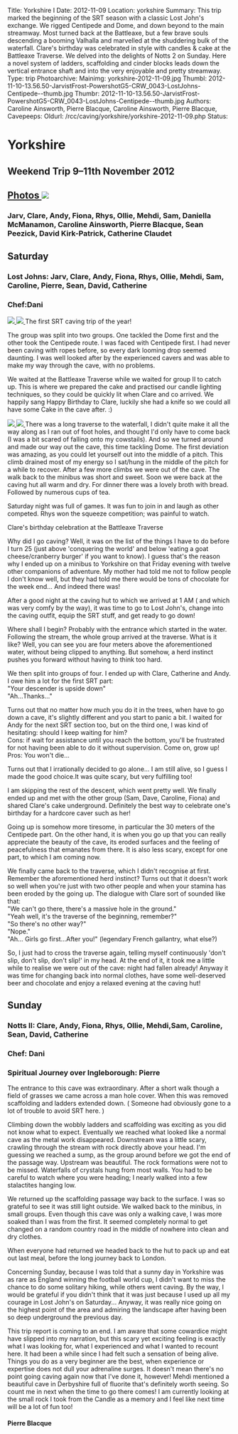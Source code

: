 Title: Yorkshire I
Date: 2012-11-09
Location: yorkshire
Summary: This trip marked the beginning of the SRT season with a classic Lost John's exchange. We rigged Centipede and Dome, and down beyond to the main streamway. Most turned back at the Battleaxe, but a few brave souls descending a booming Valhalla and marvelled at the shuddering bulk of the waterfall. Clare's birthday was celebrated in style with candles & cake at the Battleaxe Traverse. We delved into the delights of Notts 2 on Sunday. Here a novel system of ladders, scaffolding and cinder blocks leads down the vertical entrance shaft and into the very enjoyable and pretty streamway. 
Type: trip
Photoarchive:
Mainimg: yorkshire-2012-11-09.jpg
Thumbl: 2012-11-10-13.56.50-JarvistFrost-PowershotG5-CRW_0043-LostJohns-Centipede--thumb.jpg
Thumbr: 2012-11-10-13.56.50-JarvistFrost-PowershotG5-CRW_0043-LostJohns-Centipede--thumb.jpg
Authors: Caroline Ainsworth, Pierre Blacque, Caroline Ainsworth, Pierre Blacque, 
Cavepeeps:
Oldurl: /rcc/caving/yorkshire/yorkshire-2012-11-09.php
Status:

#  Yorkshire 

##  Weekend Trip 9–11th November 2012 

##  [ Photos ](/caving/photo_archive/trips/2012-11-09%20-%20yorkshire/) [ ![](yorkshire-2012-11-09.jpg) ](/caving/photo_archive/trips/2012-11-09%20-%20yorkshire/)

###  Jarv, Clare, Andy, Fiona, Rhys, Ollie, Mehdi, Sam, Daniella McManamon, Caroline Ainsworth, Pierre Blacque, Sean Peezick, David Kirk-Patrick, Catherine Claudet 

##  Saturday 

###  Lost Johns: Jarv, Clare, Andy, Fiona, Rhys, Ollie, Mehdi, Sam, Caroline, Pierre, Sean, David, Catherine 

###  Chef:Dani 

[ ![](/caving/photo_archive/trips/2012-11-09%20-%20yorkshire/2012-11-10-12.48.53-JarvistFrost-PowershotG5-IMG_0005-LostJohns--thumb.jpg) ](/caving/photo_archive/trips/2012-11-09%20-%20yorkshire/2012-11-10-12.48.53-JarvistFrost-PowershotG5-IMG_0005-LostJohns.html) [ ![](/caving/photo_archive/trips/2012-11-09%20-%20yorkshire/2012-11-10-13.53.48-JarvistFrost-PowershotG5-CRW_0034-LostJohns-Centipede--thumb.jpg) ](/caving/photo_archive/trips/2012-11-09%20-%20yorkshire/2012-11-10-13.53.48-JarvistFrost-PowershotG5-CRW_0034-LostJohns-Centipede.html) The first SRT caving trip of the year! 

The group was split into two groups. One tackled the Dome first and the other took the Centipede route. I was faced with Centipede first. I had never been caving with ropes before, so every dark looming drop seemed daunting. I was well looked after by the experienced cavers and was able to make my way through the cave, with no problems. 

We waited at the Battleaxe Traverse while we waited for group II to catch up. This is where we prepared the cake and practised our candle lighting techniques, so they could be quickly lit when Clare and co arrived. We happily sang Happy Birthday to Clare, luckily she had a knife so we could all have some Cake in the cave after. :) 

[ ![](/caving/photo_archive/trips/2012-11-09%20-%20yorkshire/2012-11-10-17.24.32-JarvistFrost-PowershotG5-CRW_0106-LostJohns-DomePot--thumb.jpg) ](/caving/photo_archive/trips/2012-11-09%20-%20yorkshire/2012-11-10-17.24.32-JarvistFrost-PowershotG5-CRW_0106-LostJohns-DomePot.html) [ ![](/caving/photo_archive/trips/2012-11-09%20-%20yorkshire/2012-11-10-23.04.42-JarvistFrost-PowershotG5-CRW_0142-squarecrop-GreenClose-CavingGames--thumb.jpg) ](/caving/photo_archive/trips/2012-11-09%20-%20yorkshire/2012-11-10-23.04.42-JarvistFrost-PowershotG5-CRW_0142-squarecrop-GreenClose-CavingGames.html) There was a long traverse to the waterfall, I didn't quite make it all the way along as I ran out of foot holes, and thought I'd only have to come back (I was a bit scared of falling onto my cowstails). And so we turned around and made our way out the cave, this time tackling Dome. The first deviation was amazing, as you could let yourself out into the middle of a pitch. This climb drained most of my energy so I sat/hung in the middle of the pitch for a while to recover. After a few more climbs we were out of the cave. The walk back to the minibus was short and sweet. Soon we were back at the caving hut all warm and dry. For dinner there was a lovely broth with bread. Followed by numerous cups of tea. 

Saturday night was full of games. It was fun to join in and laugh as other competed. Rhys won the squeeze competition; was painful to watch. 

  
Clare's birthday celebration at the Battleaxe Traverse 

Why did I go caving? Well, it was on the list of the things I have to do before I turn 25 (just above 'conquering the world' and below 'eating a goat cheese/cranberry burger' if you want to know). I guess that's the reason why I ended up on a minibus to Yorkshire on that Friday evening with twelve other companions of adventure. My mother had told me not to follow people I don't know well, but they had told me there would be tons of chocolate for the week end... And indeed there was! 

After a good night at the caving hut to which we arrived at 1 AM ( and which was very comfy by the way), it was time to go to Lost John's, change into the caving outfit, equip the SRT stuff, and get ready to go down! 

Where shall I begin? Probably with the entrance which started in the water. Following the stream, the whole group arrived at the traverse. What is it like? Well, you can see you are four meters above the aforementioned water, without being clipped to anything. But somehow, a herd instinct pushes you forward without having to think too hard. 

We then split into groups of four. I ended up with Clare, Catherine and Andy. I owe him a lot for the first SRT part:   
"Your descender is upside down"   
"Ah...Thanks..." 

Turns out that no matter how much you do it in the trees, when have to go down a cave, it's slightly different and you start to panic a bit. I waited for Andy for the next SRT section too, but on the third one, I was kind of hesitating: should I keep waiting for him?   
Cons: if wait for assistance until you reach the bottom, you'll be frustrated for not having been able to do it without supervision. Come on, grow up!   
Pros: You won't die... 

Turns out that I irrationally decided to go alone... I am still alive, so I guess I made the good choice.It was quite scary, but very fulfilling too! 

I am skipping the rest of the descent, which went pretty well. We finally ended up and met with the other group (Sam, Dave, Caroline, Fiona) and shared Clare's cake underground. Definitely the best way to celebrate one's birthday for a hardcore caver such as her! 

Going up is somehow more tiresome, in particular the 30 meters of the Centipede part. On the other hand, it is when you go up that you can really appreciate the beauty of the cave, its eroded surfaces and the feeling of peacefulness that emanates from there. It is also less scary, except for one part, to which I am coming now. 

We finally came back to the traverse, which I didn't recognise at first. Remember the aforementioned herd instinct? Turns out that it doesn't work so well when you're just with two other people and when your stamina has been eroded by the going up. The dialogue with Clare sort of sounded like that:   
"We can't go there, there's a massive hole in the ground."   
"Yeah well, it's the traverse of the beginning, remember?"   
"So there's no other way?"   
"Nope."   
"Ah... Girls go first...After you!" (legendary French gallantry, what else?) 

So, I just had to cross the traverse again, telling myself continuously 'don't slip, don't slip, don't slip!' in my head. At the end of it, it took me a little while to realise we were out of the cave: night had fallen already! Anyway it was time for changing back into normal clothes, have some well-deserved beer and chocolate and enjoy a relaxed evening at the caving hut! 

##  Sunday 

###  Notts II: Clare, Andy, Fiona, Rhys, Ollie, Mehdi,Sam, Caroline, Sean, David, Catherine 

###  Chef: Dani 

###  Spiritual Journey over Ingleborough: Pierre 

The entrance to this cave was extraordinary. After a short walk though a field of grasses we came across a man hole cover. When this was removed scaffolding and ladders extended down. ( Someone had obviously gone to a lot of trouble to avoid SRT here. ) 

Climbing down the wobbly ladders and scaffolding was exciting as you did not know what to expect. Eventually we reached what looked like a normal cave as the metal work disappeared. Downstream was a little scary, crawling through the stream with rock directly above your head. I'm guessing we reached a sump, as the group around before we got the end of the passage way. Upstream was beautiful. The rock formations were not to be missed. Waterfalls of crystals hung from most walls. You had to be careful to watch where you were heading; I nearly walked into a few stalactites hanging low. 

We returned up the scaffolding passage way back to the surface. I was so grateful to see it was still light outside. We walked back to the minibus, in small groups. Even though this cave was only a walking cave, I was more soaked than I was from the first. It seemed completely normal to get changed on a random country road in the middle of nowhere into clean and dry clothes. 

When everyone had returned we headed back to the hut to pack up and eat out last meal, before the long journey back to London. 

Concerning Sunday, because I was told that a sunny day in Yorkshire was as rare as England winning the football world cup, I didn't want to miss the chance to do some solitary hiking, while others went caving. By the way, I would be grateful if you didn't think that it was just because I used up all my courage in Lost John's on Saturday... Anyway, it was really nice going on the highest point of the area and admiring the landscape after having been so deep underground the previous day. 

This trip report is coming to an end. I am aware that some cowardice might have slipped into my narration, but this scary yet exciting feeling is exactly what I was looking for, what I experienced and what I wanted to recount here. It had been a while since I had felt such a sensation of being alive. Things you do as a very beginner are the best, when experience or expertise does not dull your adrenaline surges. It doesn't mean there's no point going caving again now that I've done it, however! Mehdi mentioned a beautiful cave in Derbyshire full of fluorite that's definitely worth seeing. So count me in next when the time to go there comes! I am currently looking at the small rock I took from the Candle as a memory and I feel like next time will be a lot of fun too! 

####  Pierre Blacque 

